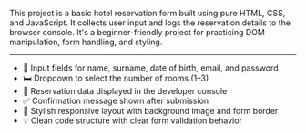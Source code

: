 This project is a basic hotel reservation form built using pure HTML, CSS, and JavaScript. It collects user input and logs the reservation details to the browser console. It's a beginner-friendly project for practicing DOM manipulation, form handling, and styling.

---

- 📝 Input fields for name, surname, date of birth, email, and password
- 🛏️ Dropdown to select the number of rooms (1–3)
- 🧾 Reservation data displayed in the developer console
- ✅ Confirmation message shown after submission
- 🎨 Stylish responsive layout with background image and form border
- 💡 Clean code structure with clear form validation behavior
